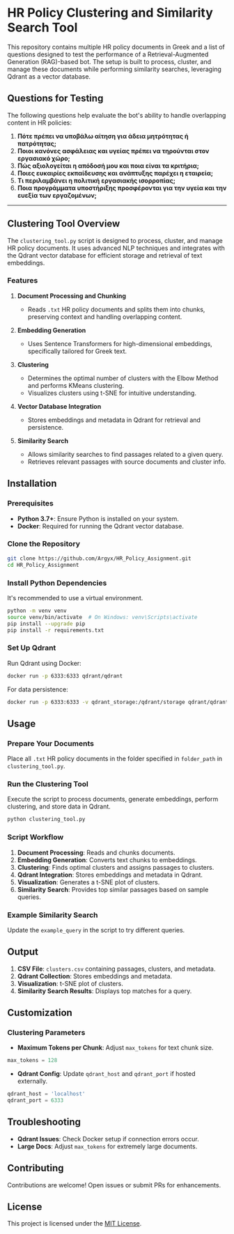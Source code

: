 
# HR Policy Clustering and Similarity Search Tool

This repository contains multiple HR policy documents in Greek and a list of questions designed to test the performance of a Retrieval-Augmented Generation (RAG)-based bot. The setup is built to process, cluster, and manage these documents while performing similarity searches, leveraging Qdrant as a vector database.

## Questions for Testing

The following questions help evaluate the bot's ability to handle overlapping content in HR policies:

1. **Πότε πρέπει να υποβάλω αίτηση για άδεια μητρότητας ή πατρότητας;**
2. **Ποιοι κανόνες ασφάλειας και υγείας πρέπει να τηρούνται στον εργασιακό χώρο;**
3. **Πώς αξιολογείται η απόδοσή μου και ποια είναι τα κριτήρια;**
4. **Ποιες ευκαιρίες εκπαίδευσης και ανάπτυξης παρέχει η εταιρεία;**
5. **Τι περιλαμβάνει η πολιτική εργασιακής ισορροπίας;**
6. **Ποια προγράμματα υποστήριξης προσφέρονται για την υγεία και την ευεξία των εργαζομένων;**

---

## Clustering Tool Overview

The `clustering_tool.py` script is designed to process, cluster, and manage HR policy documents. It uses advanced NLP techniques and integrates with the Qdrant vector database for efficient storage and retrieval of text embeddings.

### Features

1. **Document Processing and Chunking**
   - Reads `.txt` HR policy documents and splits them into chunks, preserving context and handling overlapping content.

2. **Embedding Generation**
   - Uses Sentence Transformers for high-dimensional embeddings, specifically tailored for Greek text.

3. **Clustering**
   - Determines the optimal number of clusters with the Elbow Method and performs KMeans clustering.
   - Visualizes clusters using t-SNE for intuitive understanding.

4. **Vector Database Integration**
   - Stores embeddings and metadata in Qdrant for retrieval and persistence.

5. **Similarity Search**
   - Allows similarity searches to find passages related to a given query.
   - Retrieves relevant passages with source documents and cluster info.

## Installation

### Prerequisites

- **Python 3.7+**: Ensure Python is installed on your system.
- **Docker**: Required for running the Qdrant vector database.

### Clone the Repository

```bash
git clone https://github.com/Argyx/HR_Policy_Assignment.git
cd HR_Policy_Assignment
```

### Install Python Dependencies

It's recommended to use a virtual environment.

```bash
python -m venv venv
source venv/bin/activate  # On Windows: venv\Scripts\activate
pip install --upgrade pip
pip install -r requirements.txt
```

### Set Up Qdrant

Run Qdrant using Docker:

```bash
docker run -p 6333:6333 qdrant/qdrant
```

For data persistence:

```bash
docker run -p 6333:6333 -v qdrant_storage:/qdrant/storage qdrant/qdrant
```

## Usage

### Prepare Your Documents

Place all `.txt` HR policy documents in the folder specified in `folder_path` in `clustering_tool.py`.

### Run the Clustering Tool

Execute the script to process documents, generate embeddings, perform clustering, and store data in Qdrant.

```bash
python clustering_tool.py
```

### Script Workflow

1. **Document Processing**: Reads and chunks documents.
2. **Embedding Generation**: Converts text chunks to embeddings.
3. **Clustering**: Finds optimal clusters and assigns passages to clusters.
4. **Qdrant Integration**: Stores embeddings and metadata in Qdrant.
5. **Visualization**: Generates a t-SNE plot of clusters.
6. **Similarity Search**: Provides top similar passages based on sample queries.

### Example Similarity Search

Update the `example_query` in the script to try different queries.

## Output

1. **CSV File**: `clusters.csv` containing passages, clusters, and metadata.
2. **Qdrant Collection**: Stores embeddings and metadata.
3. **Visualization**: t-SNE plot of clusters.
4. **Similarity Search Results**: Displays top matches for a query.

## Customization

### Clustering Parameters

- **Maximum Tokens per Chunk**: Adjust `max_tokens` for text chunk size.

```python
max_tokens = 128
```

- **Qdrant Config**: Update `qdrant_host` and `qdrant_port` if hosted externally.

```python
qdrant_host = 'localhost'
qdrant_port = 6333
```

## Troubleshooting

- **Qdrant Issues**: Check Docker setup if connection errors occur.
- **Large Docs**: Adjust `max_tokens` for extremely large documents.

## Contributing

Contributions are welcome! Open issues or submit PRs for enhancements.

## License

This project is licensed under the [MIT License](https://opensource.org/licenses/MIT).
